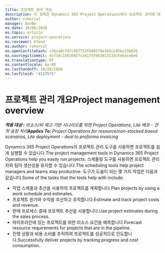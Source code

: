 ```yaml
---
title: 프로젝트 관리 개요
description: 이 항목은 Dynamics 365 Project Operations에서 프로젝트 관리에 대한 정보를 제공합니다.
author: ruhercul
manager: AnnBe
ms.date: 10/06/2020
ms.topic: article
ms.service: project-operations
ms.reviewer: kfend
ms.author: ruhercul
ms.openlocfilehash: c2bca0c7dfc957753f0d05f9a3b5cc45bc13b920
ms.sourcegitcommit: 4cf1dc1561b92fca4175f0b3813133c5e63ce8e6
ms.translationtype: HT
ms.contentlocale: ko-KR
ms.lasthandoff: 10/28/2020
ms.locfileid: "4127571"
---
```

# <a name="project-management-overview"></a><span data-ttu-id="a0019-103">프로젝트 관리 개요</span><span class="sxs-lookup"><span data-stu-id="a0019-103">Project management overview</span></span>

<span data-ttu-id="a0019-104">_**적용 대상 :** 리소스/비 재고 기반 시나리오를 위한 Project Operations, Lite 배포 - 견적 송장 처리_</span><span class="sxs-lookup"><span data-stu-id="a0019-104">_**Applies To:** Project Operations for resource/non-stocked based scenarios, Lite deployment - deal to proforma invoicing_</span></span>

<span data-ttu-id="a0019-105">Dynamics 365 Project Operations의 프로젝트 관리 도구를 사용하면 프로젝트를 쉽게 실행할 수 있습니다.</span><span class="sxs-lookup"><span data-stu-id="a0019-105">The project management tools in Dynamics 365 Project Operations help you easily run projects.</span></span> <span data-ttu-id="a0019-106">스케줄링 도구를 사용하면 프로젝트 관리자와 팀이 생산성을 유지할 수 있습니다.</span><span class="sxs-lookup"><span data-stu-id="a0019-106">The scheduling tools help project managers and teams stay productive.</span></span> <span data-ttu-id="a0019-107">도구가 도움이 되는 몇 가지 작업은 다음과 같습니다.</span><span class="sxs-lookup"><span data-stu-id="a0019-107">Some of the tasks that the tools help with include:</span></span>

- <span data-ttu-id="a0019-108">작업 스케줄과 추산을 사용하여 프로젝트를 계획합니다.</span><span class="sxs-lookup"><span data-stu-id="a0019-108">Plan projects by using a work schedule and estimates.</span></span>
- <span data-ttu-id="a0019-109">프로젝트 원가와 수익을 추산하고 추적합니다.</span><span class="sxs-lookup"><span data-stu-id="a0019-109">Estimate and track project costs and revenue.</span></span>
- <span data-ttu-id="a0019-110">판매 프로세스 중에 프로젝트 추산을 사용합니다.</span><span class="sxs-lookup"><span data-stu-id="a0019-110">Use project estimates during the sales process.</span></span>
- <span data-ttu-id="a0019-111">파이프라인에 있는 프로젝트를 위한 리소스 요건을 예측합니다.</span><span class="sxs-lookup"><span data-stu-id="a0019-111">Forecast resource requirements for projects that are in the pipeline.</span></span>
- <span data-ttu-id="a0019-112">진행 상황과 비용 소비를 추적하여 프로젝트를 성공적으로 인도합니다.</span><span class="sxs-lookup"><span data-stu-id="a0019-112">Successfully deliver projects by tracking progress and cost consumption.</span></span>
